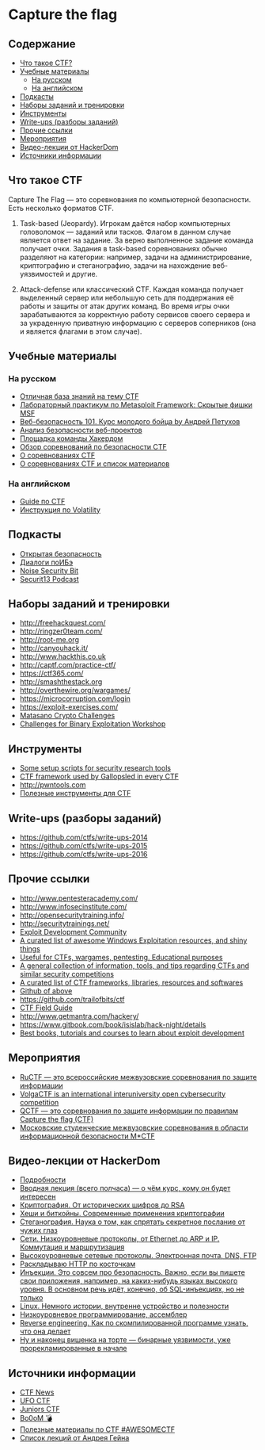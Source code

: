 # Capture the flag

## Содержание

* [Что такое CTF?](#Что-такое-ctf)
* [Учебные материалы](#Учебные-материалы)
    * [На русском](#На-русском)
    * [На английском](#На-английском)
* [Подкасты](#Подкасты)
* [Наборы заданий и тренировки](#Наборы-заданий-и-тренировки)
* [Инструменты](#Инструменты)
* [Write-ups (разборы заданий)](#write-ups-разборы-заданий)
* [Прочие ссылки](#Прочие-ссылки)
* [Мероприятия](#Мероприятия)
* [Видео-лекции от HackerDom](#Видео-лекции-от-hackerdom)
* [Источники информации](#Источники-информации)

## Что такое CTF

Capture The Flag — это соревнования по компьютерной безопасности. Есть несколько форматов CTF.

1. Task-based (Jeopardy). Игрокам даётся набор компьютерных головоломок — заданий или тасков. 
Флагом в данном случае является ответ на задание. За верно выполненное задание команда получает очки. 
Задания в task-based соревнованиях обычно разделяют на категории: например, 
задачи на администрирование, криптографию и стеганографию, 
задачи на нахождение веб-уязвимостей и другие. 

2. Attack-defense или классический CTF. Каждая команда получает выделенный сервер или 
небольшую сеть для поддержания её работы и защиты от атак других команд. 
Во время игры очки зарабатываются за корректную работу сервисов своего сервера 
и за украденную приватную информацию с серверов соперников 
(она и является флагами в этом случае).

## Учебные материалы
### На русском

* [Отличная база знаний на тему CTF](http://kmb.ufoctf.ru/)
* [Лабораторный практикум по Metasploit Framework: Скрытые фишки MSF](https://xakep.ru/2011/03/01/54786/)
* [Веб-безопасность 101. Курс молодого бойца by Андрей Петухов](https://docs.google.com/document/d/13zgZ_CRRHADwxf41mSSSuoJQLkMc67TXxpYLoW6lRak)
* [Анализ безопасности веб-проектов ](https://stepic.org/course/127/)
* [Площадка команды Хакердом](http://training.hackerdom.ru/)
* [Обзор соревнований по безопасности CTF](/files/security/ctf/30_Jukova_D_O.pdf)
* [О соревнованиях CTF](/files/security/ctf/o-sorevnovaniyah-ctf-po-kompyuternoy-bezopasnosti.pdf)
* [О соревнованиях CTF и список материалов](http://pycode.ru/2011/01/ctf/)

### На английском

* [Guide по CTF](https://trailofbits.github.io/ctf/)
* [Инструкция по Volatility](/files/security/ctf/Volatility-Report-Part-2_1.pdf)

## Подкасты

* [Открытая безопасность](http://www.open-sec.ru/)
* [Диалоги поИБэ](http://risspa.podster.fm/)
* [Noise Security Bit](http://noisebit.podster.fm/)
* [Securit13 Podcast](http://securit13.libsyn.com)

## Наборы заданий и тренировки

* http://freehackquest.com/
* http://ringzer0team.com/
* http://root-me.org
* http://canyouhack.it/ 
* http://www.hackthis.co.uk 
* http://captf.com/practice-ctf/ 
* https://ctf365.com/
* http://smashthestack.org 
* http://overthewire.org/wargames/
* https://microcorruption.com/login
* https://exploit-exercises.com/
* [Matasano Crypto Challenges](http://cryptopals.com)
* [Challenges for Binary Exploitation Workshop](https://github.com/kablaa/CTF-Workshop)

## Инструменты

* [Some setup scripts for security research tools](https://github.com/zardus/ctf-tools)
* [CTF framework used by Gallopsled in every CTF](https://github.com/Gallopsled/pwntools)
* http://pwntools.com
* [Полезные инструменты для CTF](http://delimitry.blogspot.ru/2014/10/useful-tools-for-ctf.html)

## Write-ups (разборы заданий)

* https://github.com/ctfs/write-ups-2014
* https://github.com/ctfs/write-ups-2015
* https://github.com/ctfs/write-ups-2016

## Прочие ссылки

* http://www.pentesteracademy.com/
* http://www.infosecinstitute.com/
* http://opensecuritytraining.info/
* http://securitytrainings.net/
* [Exploit Development Community](https://expdev-kiuhnm.rhcloud.com/)
* [A curated list of awesome Windows Exploitation resources, and shiny things](https://github.com/enddo/awesome-windows-exploitation)
* [Useful for CTFs, wargames, pentesting. Educational purposes](https://github.com/bt3gl/My-Gray-Hacker-Resources)
* [A general collection of information, tools, and tips regarding CTFs and similar security competitions](https://github.com/ctfs/resources)
* [A curated list of CTF frameworks, libraries, resources and softwares](https://apsdehal.in/awesome-ctf/)
* [Github of above](https://github.com/apsdehal/awesome-ctf)
* https://github.com/trailofbits/ctf
* [CTF Field Guide](https://trailofbits.github.io/ctf/)
* http://www.getmantra.com/hackery/
* https://www.gitbook.com/book/isislab/hack-night/details
* [Best books, tutorials and courses to learn about exploit development](http://www.pentest.guru/index.php/2016/01/28/best-books-tutorials-and-courses-to-learn-about-exploit-development/)

## Мероприятия

* [RuCTF — это всероссийские межвузовские соревнования по защите информации](https://ructf.org/)
* [VolgaCTF is an international interuniversity open cybersecurity competition](https://2016.volgactf.ru/)
* [QCTF — это соревнования по защите информации по правилам Capture the flag (CTF)](http://qctf.ru)
* [Московские студенческие межвузовские соревнования в области информационной безопасности M*CTF](http://mctf.ru/)

## Видео-лекции от HackerDom

* [Подробности](https://vk.com/wall-36153862_996)
* [Вводная лекция (всего полчаса) — о чём курс, кому он будет интересен](https://vk.cc/4gY05t)
* [Криптография. От исторических шифров до RSA](https://vk.cc/4eGblD)
* [Хеши и биткойны. Современные применения криптографии](https://vk.cc/4f1BPW)
* [Стеганография. Наука о том, как спрятать секретное послание от чужих глаз](https://vk.cc/4haqIz)
* [Сети. Низкоуровневые протоколы, от Ethernet до ARP и IP. Коммутация и маршрутизация](https://vk.cc/4iJP7V)
* [Высокоуровневые сетевые протоколы. Электронная почта, DNS, FTP](https://vk.cc/4kDI2N)
* [Раскладываю HTTP по косточкам](https://vk.cc/4ncjFI)
* [Инъекции. Это совсем про безопасность. Важно, если вы пишете свои приложения, например, на каких-нибудь языках высокого уровня. В основном речь идёт, конечно, об SQL-инъекциях, но не только](https://vk.cc/4p6WCx)
* [Linux. Немного истории, внутренне устройство и полезности](https://vk.cc/4rcp1H)
* [Низкоуровневое программирование, ассемблер](https://vk.cc/4zhOs1)
* [Reverse engineering. Как по скомпилированной программе узнать, что она делает](https://vk.cc/4wMTax)
* [Ну и наконец вишенка на торте — бинарные уязвимости, уже прорекламированные в начале](https://vk.cc/4ySC8U)

## Источники информации

* [CTF News](https://vk.com/public81868406)
* [UFO CTF](https://vk.com/club66766496)
* [Juniors CTF](https://vk.com/public63364071)
* [Bo0oM 💣](https://vk.com/public27912655)
* [Полезные материалы по CTF #AWESOMECTF](https://vk.com/topic-66766496_33351570)
* [Список лекций от Андрея Гейна](https://vk.com/wall5150346_2194)
